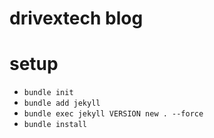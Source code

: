 # drivextech blog



# setup

- `bundle init`
- `bundle add jekyll`
- `bundle exec jekyll VERSION new . --force`
- `bundle install`
